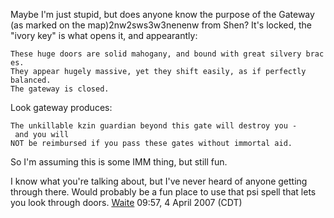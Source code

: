 Maybe I'm just stupid, but does anyone know the purpose of the Gateway
(as marked on the map)2nw2sws3w3nenenw from Shen? It's locked, the
"ivory key" is what opens it, and appearantly:

`These huge doors are solid mahogany, and bound with great silvery braces.`  
`They appear hugely massive, yet they shift easily, as if perfectly`  
`balanced.`  
`The gateway is closed.`

Look gateway produces:

`The unkillable kzin guardian beyond this gate will destroy you - and you will`  
`NOT be reimbursed if you pass these gates without immortal aid.`

So I'm assuming this is some IMM thing, but still fun.

I know what you're talking about, but I've never heard of anyone getting
through there. Would probably be a fun place to use that psi spell that
lets you look through doors. [Waite](User:Waite "wikilink") 09:57, 4
April 2007 (CDT)
